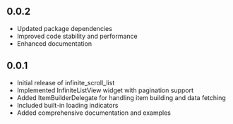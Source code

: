 ## 0.0.2

* Updated package dependencies
* Improved code stability and performance
* Enhanced documentation

## 0.0.1

* Initial release of infinite_scroll_list
* Implemented InfiniteListView widget with pagination support
* Added ItemBuilderDelegate for handling item building and data fetching
* Included built-in loading indicators
* Added comprehensive documentation and examples
